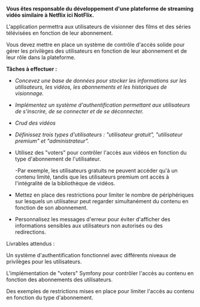 **Vous êtes responsable du développement d'une plateforme de streaming vidéo similaire à Netflix ici NotFlix.**

L'application permettra aux utilisateurs de visionner des films et des séries télévisées en fonction de leur abonnement.

Vous devez mettre en place un système de contrôle d'accès solide pour gérer les privilèges des utilisateurs en fonction de leur abonnement et de leur rôle dans la plateforme.

**Tâches à effectuer :**

- _Concevez une base de données pour stocker les informations sur les utilisateurs, les vidéos, les abonnements et les historiques de visionnage._

- _Implémentez un système d'authentification permettant aux utilisateurs de s'inscrire, de se connecter et de se déconnecter._

- _Crud des vidéos_

- _Définissez trois types d'utilisateurs : "utilisateur gratuit", "utilisateur premium" et "administrateur"._


- Utilisez des "voters" pour contrôler l'accès aux vidéos en fonction du type d'abonnement de l'utilisateur.

    -Par exemple, les utilisateurs gratuits ne peuvent accéder qu'à un contenu limité, tandis que les utilisateurs premium ont accès à l'intégralité de la bibliothèque de vidéos.

- Mettez en place des restrictions pour limiter le nombre de périphériques sur lesquels un utilisateur peut regarder simultanément du contenu en fonction de son abonnement.

- Personnalisez les messages d'erreur pour éviter d'afficher des informations sensibles aux utilisateurs non autorisés ou des redirections.

Livrables attendus :

Un système d'authentification fonctionnel avec différents niveaux de privilèges pour les utilisateurs.

L'implémentation de "voters" Symfony pour contrôler l'accès au contenu en fonction des abonnements des utilisateurs.

Des exemples de restrictions mises en place pour limiter l'accès au contenu en fonction du type d'abonnement.